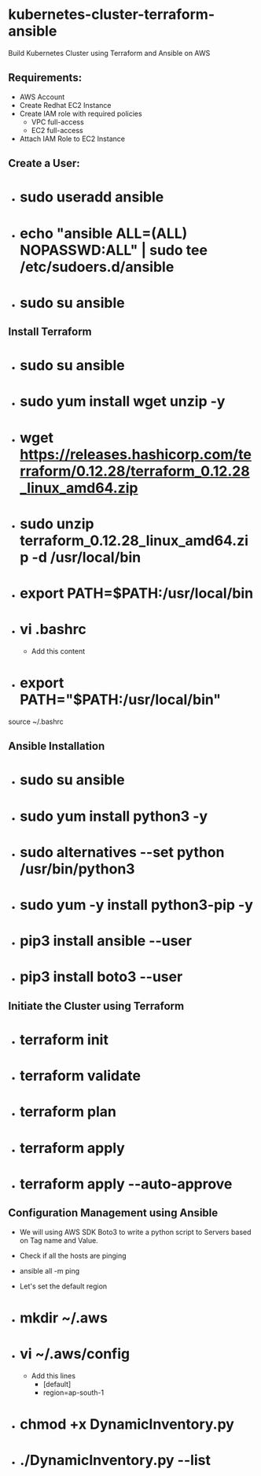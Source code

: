 # kubernetes-cluster-terraform-ansible
Build Kubernetes Cluster using Terraform and Ansible on AWS


Requirements:
------------
- AWS Account
- Create Redhat EC2 Instance
- Create IAM role with required policies
  - VPC full-access
  - EC2 full-access
- Attach IAM Role to EC2 Instance

Create a User:
--------------
- # sudo useradd ansible
- # echo "ansible ALL=(ALL) NOPASSWD:ALL" | sudo tee /etc/sudoers.d/ansible
- # sudo su ansible

Install Terraform
------------------
- # sudo su ansible
- # sudo yum install wget unzip -y
- # wget https://releases.hashicorp.com/terraform/0.12.28/terraform_0.12.28_linux_amd64.zip
- # sudo unzip terraform_0.12.28_linux_amd64.zip -d /usr/local/bin
- # export PATH=$PATH:/usr/local/bin
- # vi .bashrc
   - Add this content
- # export PATH="$PATH:/usr/local/bin"

source ~/.bashrc

Ansible Installation
--------------------

- # sudo su ansible
- # sudo yum install python3 -y
- # sudo alternatives --set python /usr/bin/python3
- # sudo yum -y install python3-pip -y
- # pip3 install ansible --user
- # pip3 install boto3 --user

Initiate the Cluster using Terraform
-------------------------------------

- # terraform init 
- # terraform validate
- # terraform plan
- # terraform apply
- # terraform apply --auto-approve 

Configuration Management using Ansible
--------------------------------------
- We will using AWS SDK Boto3 to write a python script to Servers based on Tag name and Value.

- Check if all the hosts are pinging
- ansible all -m ping
- Let's set the default region
- # mkdir ~/.aws

- # vi ~/.aws/config
  - Add this lines
    - [default]
    - region=ap-south-1

- # chmod +x DynamicInventory.py 
- # ./DynamicInventory.py --list
